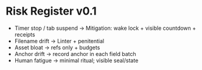 # Risk Register v0.1
- Timer stop / tab suspend → Mitigation: wake lock + visible countdown + receipts
- Filename drift → Linter + penitential
- Asset bloat → refs only + budgets
- Anchor drift → record anchor in each field batch
- Human fatigue → minimal ritual; visible seal/state
